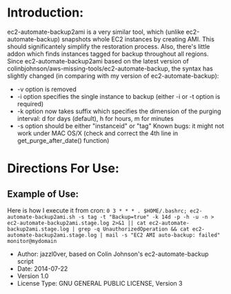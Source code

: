 # Introduction:
ec2-automate-backup2ami is a very similar tool, which (unlike ec2-automate-backup) snapshots whole EC2 instances by creating AMI. This should significantely simplify the restoration process. Also, there's little addon which finds instances tagged for backup throughout all regions.
Since ec2-automate-backup2ami based on the latest version of colinbjohnson/aws-missing-tools/ec2-automate-backup, the syntax has slightly changed (in comparing with my version of ec2-automate-backup):
* -v option is removed
* -i option specifies the single instance to backup (either -i or -t option is required)
* -k option now takes suffix which specifies the dimension of the purging interval: d for days (default), h for hours, m for minutes
* -s option should be either "instanceid" or "tag"
Known bugs: it might not work under MAC OS/X (check and correct the 4th line in get_purge_after_date() function)

# Directions For Use:
## Example of Use:
Here is how I execute it from cron:
`0 3 * * * . $HOME/.bashrc; ec2-automate-backup2ami.sh -s tag -t "Backup=true" -k 14d -p -h -u -n > ec2-automate-backup2ami.stage.log 2>&1 || cat ec2-automate-backup2ami.stage.log | grep -q UnauthorizedOperation && cat ec2-automate-backup2ami.stage.log | mail -s "EC2 AMI auto-backup: failed" monitor@mydomain`

- Author: jazzl0ver, based on Colin Johnson's ec2-automate-backup script
- Date: 2014-07-22
- Version 1.0
- License Type: GNU GENERAL PUBLIC LICENSE, Version 3
